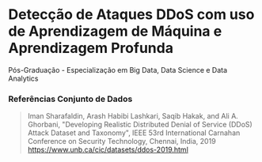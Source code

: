 # Detecção de Ataques DDoS com uso de Aprendizagem de Máquina e Aprendizagem Profunda

 Pós-Graduação - Especialização em Big Data, Data Science e Data Analytics

### Referências Conjunto de Dados

> Iman Sharafaldin, Arash Habibi Lashkari, Saqib Hakak, and Ali A. Ghorbani, "Developing Realistic Distributed Denial of Service (DDoS) Attack Dataset and Taxonomy", IEEE 53rd International Carnahan Conference on Security Technology, Chennai, India, 2019
https://www.unb.ca/cic/datasets/ddos-2019.html
